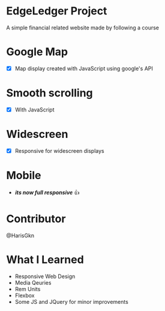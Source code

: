 # EdgeLedger Project
A simple financial related website made by following a course
# Google Map 
- [x] Map display created with JavaScript using google's API 
# Smooth scrolling
- [x] With JavaScript
# Widescreen
- [x] Responsive for widescreen displays
# Mobile
* ***its now full responsive*** :thumbsup:
# Contributor
@HarisGkn
# What I Learned
* Responsive Web Design
* Media Qeuries
* Rem Units
* Flexbox
* Some JS and JQuery for minor improvements 
